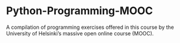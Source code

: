 # Python-Programming-MOOC
A compilation of programming exercises offered in this course by the University of Helsinki’s massive open online course (MOOC).
